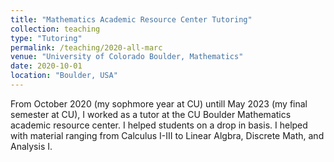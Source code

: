 ```yaml
---
title: "Mathematics Academic Resource Center Tutoring"
collection: teaching
type: "Tutoring"
permalink: /teaching/2020-all-marc
venue: "University of Colorado Boulder, Mathematics"
date: 2020-10-01
location: "Boulder, USA"
---
```


From October 2020 (my sophmore year at CU) untill May 2023 (my final semester at CU), I worked as a tutor at the CU Boulder Mathematics academic resource center. I helped students on a drop in basis. I helped with material ranging from Calculus I-III to Linear Algbra, Discrete Math, and Analysis I. 